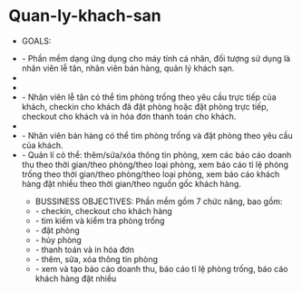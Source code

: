 # Quan-ly-khach-san
- GOALS: 
<ul>
       <li> -	Phần mềm dạng ứng dụng cho máy tính cá nhân, đối tượng sử dụng là nhân viên lễ tân, nhân viên bán hàng, quản lý khách sạn.</li>
        <li><li><li>- Nhân viên lễ tân có thể tìm phòng trống theo yêu cầu trực tiếp của khách, checkin cho khách đã đặt phòng hoặc đặt phòng trực tiếp, checkout cho khách và in hóa đơn thanh toán cho khách.</li>
        <li><li>-	Nhân viên bán hàng có thể tìm phòng trống và đặt phòng theo yêu cầu của khách.</li>
       <li> - Quản lí có thể: thêm/sửa/xóa thông tin phòng, xem các báo cáo doanh thu theo thời gian/theo phòng/theo loại phòng, xem báo cáo tỉ lệ phòng trống theo thời gian/theo phòng/theo loại phòng, xem báo cáo khách hàng đặt nhiều theo thời gian/theo nguồn gốc khách hàng.</li>
 
 - BUSSINESS OBJECTIVES: Phần mềm gồm 7 chức năng, bao gồm:</li>
        <li>- checkin, checkout cho khách hàng </li>
       <li> - tìm kiếm và kiểm tra phòng trống</li>
       <li>- đặt phòng</li>
        <li>- hủy phòng</li>
        <li> - thanh toán và in hóa đơn</li>
       <li> - thêm, sửa, xóa thông tin phòng</li>
       <li> - xem và tạo báo cáo doanh thu, báo cáo tỉ lệ phòng trống, báo cáo khách hàng đặt nhiều</li>
        
 
